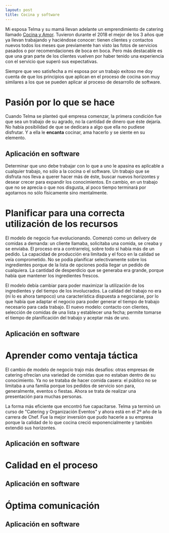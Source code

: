 ```yaml
---
layout: post
title: Cocina y software
---
```


Mi esposa Telma y su mamá llevan adelante un emprendimiento de catering llamado
[Cocina y Amor](https://www.facebook.com/cocinayamorcatering). Tuvieron durante
el 2018 el mejor de los 3 años que ya llevan trabajando y haciéndose conocer:
tienen clientes y contactos nuevos todos los meses que previamente han visto
las fotos de servicios pasados o por recomendaciones de boca en boca. Pero más
destacable es que una gran parte de los clientes vuelven por haber tenido una
experiencia con el servicio que superó sus expectativas.

Siempre que veo satisfecha a mi esposa por un trabajo exitoso me doy cuenta de
que los principios que aplican en el proceso de cocina son muy similares a los
que se pueden aplicar al proceso de desarrollo de software.

# Pasión por lo que se hace

Cuando Telma se planteó qué empresa comenzar, la primera condición fue que sea
un trabajo de su agrado, no la cantidad de dinero que éste dejaría. No había
posibilidad de que se dedicara a algo que ella no pudiese disfrutar. Y a ella
le **encanta** cocinar, ama hacerlo y se siente en su elemento.

## Aplicación en software

Determinar que uno debe trabajar con lo que a uno le apasina es aplicable a
cualquier trabajo, no sólo a la cocina o el software. Un trabajo que se
disfruta nos lleva a querer hacer más de éste, buscar nuevos horizontes y
desear crecer para expandir los conocimientos. En cambio, en un trabajo que no
se aprecia o que nos disgusta, al poco tiempo terminará por agotarnos no sólo
físicamente sino mentalmente.

# Planificar para una correcta utilización de los recursos

El modelo de negocio fue evolucionando. Comenzó como un delivery de comidas a
demanda: un cliente llamaba, solicitaba una comida, se creaba y se enviaba. El
proceso era a contrarreloj, sobre todo si había más de un pedido. La capacidad
de producción era limitada y el foco en la calidad se veía comprometido. No se
podía planificar selectivamente sobre los ingredientes porque de la lista de
opciones podía llegar un pedido de cualquiera. La cantidad de desperdicio que
se generaba era grande, porque había que mantener los ingredientes frescos.

El modelo debía cambiar para poder maximizar la utilización de los ingredientes
y del tiempo de los involucrados. La calidad del trabajo no era (ni lo es ahora
tampoco) una característica dispuesta a negociarse, por lo que había que
adaptar el negocio para poder generar el tiempo de trabajo necesario para cada
trabajo. El nuevo modelo: contacto con clientes, selección de comidas de una
lista y establecer una fecha; permite tomarse el tiempo de planificación del
trabajo y aceptar más de uno.

## Aplicación en software

# Aprender como ventaja táctica

El cambio de modelo de negocio trajo más desafíos: otras empresas de catering
ofrecían una variedad de comidas que no estaban dentro de su conocimiento. Ya
no se trataba de hacer comida casera: el público no se limitaba a una familia
porque los pedidos de servicio son para, generalmente, eventos o fiestas. Ahora
se trata de realizar una presentación para muchas personas.

La forma más eficiente que encontró fue capacitarse. Telma ya terminó un curso
de "Catering y Organización Eventos" y ahora está en el 2º año de la carrera de
Chef. Fue la mejor inversión que pudo hacerle a su empresa porque la calidad de
lo que cocina creció exponencialmente y también extendió sus horizontes.

## Aplicación en software

# Calidad en el proceso

## Aplicación en software

# Óptima comunicación

## Aplicación en software
